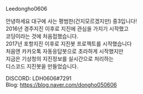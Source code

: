 Leedongho0606<br>

안녕하세요 대구에 사는 평범한(건지모르겠지만) 중3입니다!<br>
2016년 경주지진 이후로 지진에 관심을 가지기 시작했고<br>
코딩이라는 것에 처음접했습니다.<br>
2017년 포항지진 이후로 지진봇 프로젝트를 시작했습니다<br>
처음엔 카카오톡 자동응답봇으로 초라하게 시작했지만<br>
지금은 기상청의 지진정보를 실시간으로 처리하는<br>
디스코드 지진봇을 만들었습니다.<br>

DISCORD: LDH0606#7291
<br>
Blog: https://blog.naver.com/dongho050606
